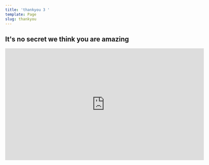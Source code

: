 ```yaml
---
title: 'thankyou 3 '
template: Page
slug: thankyou
---
```

## It's no secret we think you are amazing

<iframe src="https://player.vimeo.com/video/261757177" width="640" height="360" frameborder="0" webkitallowfullscreen mozallowfullscreen allowfullscreen></iframe>
